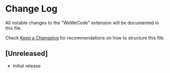 # Change Log

All notable changes to the "WeWeCode" extension will be documented in this file.

Check [Keep a Changelog](http://keepachangelog.com/) for recommendations on how to structure this file.

## [Unreleased]

- Initial release